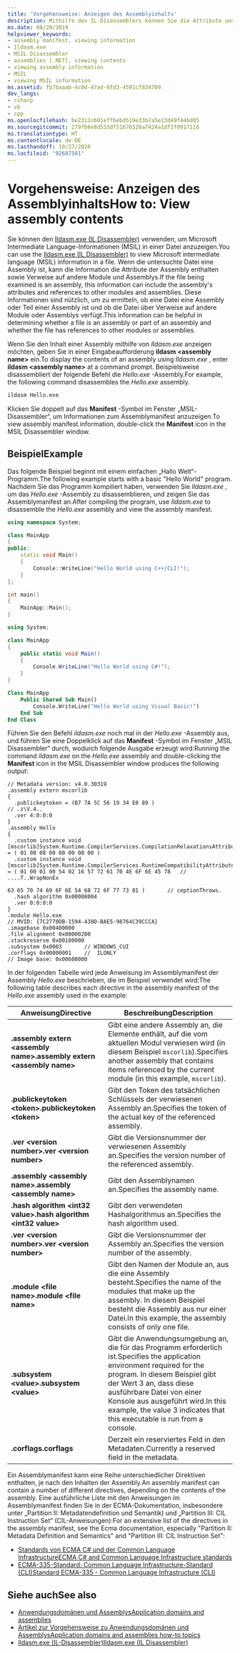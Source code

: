 ```yaml
---
title: 'Vorgehensweise: Anzeigen des Assemblyinhalts'
description: Mithilfe des IL-Disassemblers können Sie die Attribute und Verweise einer Assembly anzeigen, die auf andere Module und Assemblys verweisen.
ms.date: 08/20/2019
helpviewer_keywords:
- assembly manifest, viewing information
- Ildasm.exe
- MSIL Disassembler
- assemblies [.NET], viewing contents
- viewing assembly information
- MSIL
- viewing MSIL information
ms.assetid: fb7baaab-4c0d-47ad-8fd3-4591cf834709
dev_langs:
- csharp
- vb
- cpp
ms.openlocfilehash: be2311c601effbebd519e33b7a5e13d49f44bd05
ms.sourcegitcommit: 279fb6e8d515df51676528a7424a1df2f0917116
ms.translationtype: HT
ms.contentlocale: de-DE
ms.lasthandoff: 10/27/2020
ms.locfileid: "92687501"
---
```

# <a name="how-to-view-assembly-contents"></a><span data-ttu-id="04460-103">Vorgehensweise: Anzeigen des Assemblyinhalts</span><span class="sxs-lookup"><span data-stu-id="04460-103">How to: View assembly contents</span></span>

<span data-ttu-id="04460-104">Sie können den [Ildasm.exe (IL Disassembler)](../../framework/tools/ildasm-exe-il-disassembler.md) verwenden, um Microsoft Intermediate Language-Informationen (MSIL) in einer Datei anzuzeigen.</span><span class="sxs-lookup"><span data-stu-id="04460-104">You can use the [Ildasm.exe (IL Disassembler)](../../framework/tools/ildasm-exe-il-disassembler.md) to view Microsoft intermediate language (MSIL) information in a file.</span></span> <span data-ttu-id="04460-105">Wenn die untersuchte Datei eine Assembly ist, kann die Information die Attribute der Assembly enthalten sowie Verweise auf andere Module und Assemblys.</span><span class="sxs-lookup"><span data-stu-id="04460-105">If the file being examined is an assembly, this information can include the assembly's attributes and references to other modules and assemblies.</span></span> <span data-ttu-id="04460-106">Diese Informationen sind nützlich, um zu ermitteln, ob eine Datei eine Assembly oder Teil einer Assembly ist und ob die Datei über Verweise auf andere Module oder Assemblys verfügt.</span><span class="sxs-lookup"><span data-stu-id="04460-106">This information can be helpful in determining whether a file is an assembly or part of an assembly and whether the file has references to other modules or assemblies.</span></span>

<span data-ttu-id="04460-107">Wenn Sie den Inhalt einer Assembly mithilfe von *Ildasm.exe* anzeigen möchten, geben Sie in einer Eingabeaufforderung **ildasm \<assembly name>** ein.</span><span class="sxs-lookup"><span data-stu-id="04460-107">To display the contents of an assembly using *Ildasm.exe* , enter **ildasm \<assembly name>** at a command prompt.</span></span> <span data-ttu-id="04460-108">Beispielsweise disassembliert der folgende Befehl die *Hello.exe* -Assembly.</span><span class="sxs-lookup"><span data-stu-id="04460-108">For example, the following command disassembles the *Hello.exe* assembly.</span></span>

```cmd
ildasm Hello.exe
```

<span data-ttu-id="04460-109">Klicken Sie doppelt auf das **Manifest** -Symbol im Fenster „MSIL-Disassembler“, um Informationen zum Assemblymanifest anzuzeigen.</span><span class="sxs-lookup"><span data-stu-id="04460-109">To view assembly manifest information, double-click the **Manifest** icon in the MSIL Disassembler window.</span></span>

## <a name="example"></a><span data-ttu-id="04460-110">Beispiel</span><span class="sxs-lookup"><span data-stu-id="04460-110">Example</span></span>

<span data-ttu-id="04460-111">Das folgende Beispiel beginnt mit einem einfachen „Hallo Welt“-Programm.</span><span class="sxs-lookup"><span data-stu-id="04460-111">The following example starts with a basic "Hello World" program.</span></span> <span data-ttu-id="04460-112">Nachdem Sie das Programm kompiliert haben, verwenden Sie *Ildasm.exe* , um das *Hello.exe* -Assembly zu disassemblieren, und zeigen Sie das Assemblymanifest an.</span><span class="sxs-lookup"><span data-stu-id="04460-112">After compiling the program, use *Ildasm.exe* to disassemble the *Hello.exe* assembly and view the assembly manifest.</span></span>

```cpp
using namespace System;

class MainApp
{
public:
    static void Main()
    {
        Console::WriteLine("Hello World using C++/CLI!");
    }
};

int main()
{
    MainApp::Main();
}
```

```csharp
using System;

class MainApp
{
    public static void Main()
    {
        Console.WriteLine("Hello World using C#!");
    }
}
```

```vb
Class MainApp
    Public Shared Sub Main()
        Console.WriteLine("Hello World using Visual Basic!")
    End Sub
End Class
```

<span data-ttu-id="04460-113">Führen Sie den Befehl *ildasm.exe* noch mal in der *Hello.exe* -Assembly aus, und führen Sie eine Doppelklick auf das **Manifest** -Symbol im Fenster „MSIL Disassembler“ durch, wodurch folgende Ausgabe erzeugt wird:</span><span class="sxs-lookup"><span data-stu-id="04460-113">Running the command *ildasm.exe* on the *Hello.exe* assembly and double-clicking the **Manifest** icon in the MSIL Disassembler window produces the following output:</span></span>

```output
// Metadata version: v4.0.30319
.assembly extern mscorlib
{
  .publickeytoken = (B7 7A 5C 56 19 34 E0 89 )                         // .z\V.4..
  .ver 4:0:0:0
}
.assembly Hello
{
  .custom instance void [mscorlib]System.Runtime.CompilerServices.CompilationRelaxationsAttribute::.ctor(int32) = ( 01 00 08 00 00 00 00 00 )
  .custom instance void [mscorlib]System.Runtime.CompilerServices.RuntimeCompatibilityAttribute::.ctor() = ( 01 00 01 00 54 02 16 57 72 61 70 4E 6F 6E 45 78   // ....T..WrapNonEx
                                                                                                             63 65 70 74 69 6F 6E 54 68 72 6F 77 73 01 )       // ceptionThrows.
  .hash algorithm 0x00008004
  .ver 0:0:0:0
}
.module Hello.exe
// MVID: {7C2770DB-1594-438D-BAE5-98764C39CCCA}
.imagebase 0x00400000
.file alignment 0x00000200
.stackreserve 0x00100000
.subsystem 0x0003       // WINDOWS_CUI
.corflags 0x00000001    //  ILONLY
// Image base: 0x00600000
```

<span data-ttu-id="04460-114">In der folgenden Tabelle wird jede Anweisung im Assemblymanifest der Assembly *Hello.exe* beschrieben, die im Beispiel verwendet wird:</span><span class="sxs-lookup"><span data-stu-id="04460-114">The following table describes each directive in the assembly manifest of the *Hello.exe* assembly used in the example:</span></span>

|<span data-ttu-id="04460-115">Anweisung</span><span class="sxs-lookup"><span data-stu-id="04460-115">Directive</span></span>|<span data-ttu-id="04460-116">Beschreibung</span><span class="sxs-lookup"><span data-stu-id="04460-116">Description</span></span>|
|---------------|-----------------|
|<span data-ttu-id="04460-117">**.assembly extern \<assembly name>**</span><span class="sxs-lookup"><span data-stu-id="04460-117">**.assembly extern \<assembly name>**</span></span>|<span data-ttu-id="04460-118">Gibt eine andere Assembly an, die Elemente enthält, auf die vom aktuellen Modul verwiesen wird (in diesem Beispiel `mscorlib`).</span><span class="sxs-lookup"><span data-stu-id="04460-118">Specifies another assembly that contains items referenced by the current module (in this example, `mscorlib`).</span></span>|
|<span data-ttu-id="04460-119">**.publickeytoken \<token>**</span><span class="sxs-lookup"><span data-stu-id="04460-119">**.publickeytoken \<token>**</span></span>|<span data-ttu-id="04460-120">Gibt den Token des tatsächlichen Schlüssels der verwiesenen Assembly an.</span><span class="sxs-lookup"><span data-stu-id="04460-120">Specifies the token of the actual key of the referenced assembly.</span></span>|
|<span data-ttu-id="04460-121">**.ver \<version number>**</span><span class="sxs-lookup"><span data-stu-id="04460-121">**.ver \<version number>**</span></span>|<span data-ttu-id="04460-122">Gibt die Versionsnummer der verwiesenen Assembly an.</span><span class="sxs-lookup"><span data-stu-id="04460-122">Specifies the version number of the referenced assembly.</span></span>|
|<span data-ttu-id="04460-123">**.assembly \<assembly name>**</span><span class="sxs-lookup"><span data-stu-id="04460-123">**.assembly \<assembly name>**</span></span>|<span data-ttu-id="04460-124">Gibt den Assemblynamen an.</span><span class="sxs-lookup"><span data-stu-id="04460-124">Specifies the assembly name.</span></span>|
|<span data-ttu-id="04460-125">**.hash algorithm \<int32 value>**</span><span class="sxs-lookup"><span data-stu-id="04460-125">**.hash algorithm \<int32 value>**</span></span>|<span data-ttu-id="04460-126">Gibt den verwendeten Hashalgorithmus an.</span><span class="sxs-lookup"><span data-stu-id="04460-126">Specifies the hash algorithm used.</span></span>|
|<span data-ttu-id="04460-127">**.ver \<version number>**</span><span class="sxs-lookup"><span data-stu-id="04460-127">**.ver \<version number>**</span></span>|<span data-ttu-id="04460-128">Gibt die Versionsnummer der Assembly an.</span><span class="sxs-lookup"><span data-stu-id="04460-128">Specifies the version number of the assembly.</span></span>|
|<span data-ttu-id="04460-129">**.module \<file name>**</span><span class="sxs-lookup"><span data-stu-id="04460-129">**.module \<file name>**</span></span>|<span data-ttu-id="04460-130">Gibt den Namen der Module an, aus die eine Assembly besteht.</span><span class="sxs-lookup"><span data-stu-id="04460-130">Specifies the name of the modules that make up the assembly.</span></span> <span data-ttu-id="04460-131">In diesem Beispiel besteht die Assembly aus nur einer Datei.</span><span class="sxs-lookup"><span data-stu-id="04460-131">In this example, the assembly consists of only one file.</span></span>|
|<span data-ttu-id="04460-132">**.subsystem \<value>**</span><span class="sxs-lookup"><span data-stu-id="04460-132">**.subsystem \<value>**</span></span>|<span data-ttu-id="04460-133">Gibt die Anwendungsumgebung an, die für das Programm erforderlich ist.</span><span class="sxs-lookup"><span data-stu-id="04460-133">Specifies the application environment required for the program.</span></span> <span data-ttu-id="04460-134">In diesem Beispiel gibt der Wert 3 an, dass diese ausführbare Datei von einer Konsole aus ausgeführt wird.</span><span class="sxs-lookup"><span data-stu-id="04460-134">In this example, the value 3 indicates that this executable is run from a console.</span></span>|
|<span data-ttu-id="04460-135">**.corflags**</span><span class="sxs-lookup"><span data-stu-id="04460-135">**.corflags**</span></span>|<span data-ttu-id="04460-136">Derzeit ein reserviertes Feld in den Metadaten.</span><span class="sxs-lookup"><span data-stu-id="04460-136">Currently a reserved field in the metadata.</span></span>|

<span data-ttu-id="04460-137">Ein Assemblymanifest kann eine Reihe unterschiedlicher Direktiven enthalten, je nach den Inhalten der Assembly.</span><span class="sxs-lookup"><span data-stu-id="04460-137">An assembly manifest can contain a number of different directives, depending on the contents of the assembly.</span></span> <span data-ttu-id="04460-138">Eine ausführliche Liste mit den Anweisungen im Assemblymanifest finden Sie in der ECMA-Dokumentation, insbesondere unter „Partition II: Metadatendefinition und Semantik) und „Partition III: CIL Instruction Set“ (CIL-Anweisungen):</span><span class="sxs-lookup"><span data-stu-id="04460-138">For an extensive list of the directives in the assembly manifest, see the Ecma documentation, especially "Partition II: Metadata Definition and Semantics" and "Partition III: CIL Instruction Set":</span></span>

- [<span data-ttu-id="04460-139">Standards von ECMA C# und der Common Language Infrastructure</span><span class="sxs-lookup"><span data-stu-id="04460-139">ECMA C# and Common Language Infrastructure standards</span></span>](../components.md#applicable-standards)
- [<span data-ttu-id="04460-140">ECMA-335-Standard: Common Language Infrastructure-Standard (CLI)</span><span class="sxs-lookup"><span data-stu-id="04460-140">Standard ECMA-335 - Common Language Infrastructure (CLI)</span></span>](http://www.ecma-international.org/publications/standards/Ecma-335.htm)

## <a name="see-also"></a><span data-ttu-id="04460-141">Siehe auch</span><span class="sxs-lookup"><span data-stu-id="04460-141">See also</span></span>

- [<span data-ttu-id="04460-142">Anwendungsdomänen und Assemblys</span><span class="sxs-lookup"><span data-stu-id="04460-142">Application domains and assemblies</span></span>](../../framework/app-domains/application-domains.md#application-domains-and-assemblies)
- [<span data-ttu-id="04460-143">Artikel zur Vorgehensweise zu Anwendungsdomänen und Assemblys</span><span class="sxs-lookup"><span data-stu-id="04460-143">Application domains and assemblies how-to topics</span></span>](../../framework/app-domains/application-domains-and-assemblies-how-to-topics.md)
- [<span data-ttu-id="04460-144">Ildasm.exe (IL-Disassembler)</span><span class="sxs-lookup"><span data-stu-id="04460-144">Ildasm.exe (IL Disassembler)</span></span>](../../framework/tools/ildasm-exe-il-disassembler.md)
